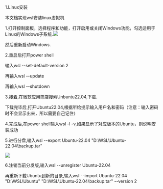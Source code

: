1.Linux安装



本文档实现wsl安装linux虚拟机

1.打开控制面板，选择程序和功能，打开启用或关闭Windows功能，勾选适用于Linux的Windows子系统.![](https://cdn.nlark.com/yuque/0/2025/png/61411083/1759906627585-2ab5cbd5-18cf-455a-9d7c-27eec67e0894.png)

然后重新启动Windows.

2.重启后打开power shell

输入wsl --set-default-version 2

再输入wsl --update

再输入wsl --shutdown

3.接着,在微软应用商店搜索Unbuntu22.04,下载.

下载完毕后,打开Ubuntu22.04,根据所给提示输入用户名和密码（注意：输入密码时不会显示出来，所以需要自己记住）

4.完成后,在power shell输入wsl -l -v,如果显示了对应版本的Ubuntu，则说明安装成功

5.进行分盘,输入wsl --export Ubuntu-22.04 "D:\WSL\Ubuntu-22.04\backup.tar"

![](https://cdn.nlark.com/yuque/0/2025/png/61411083/1759907174333-75ebd26b-89de-4235-90e8-cab54d5d2d7d.png)

6.注销当前分发版,输入wsl --unregister Ubuntu-22.04

再重新下载Ubuntu到新的目录,输入wsl --import Ubuntu-22.04 "D:\WSL\Ubuntu" "D:\WSL\Ubuntu-22.04\backup.tar" --version 2

